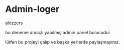 # Admin-loger

alozzers

bu deneme amaçlı yapılmış admin panel bulucudur

lütfen bu projeyi çalıp ve başka yerlerde  paylaşmayınız. 
